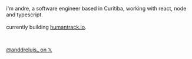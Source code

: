 i'm andre, a software engineer based in Curitiba, working with react, node and typescript. <br /> <br /> 
currently building <a href="[humantrack.io](https://humantrack.io/)">humantrack.io</a>.


<br/>  
 
<a href="https://twitter.com/anddreluis_">@anddreluis_ on 𝕏</a> 
 ### 
